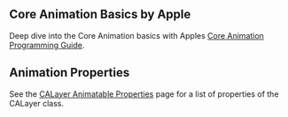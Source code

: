 ## Core Animation Basics by Apple

Deep dive into the Core Animation basics with Apples [Core Animation Programming Guide](https://developer.apple.com/library/archive/documentation/Cocoa/Conceptual/CoreAnimation_guide/CoreAnimationBasics/CoreAnimationBasics.html#//apple_ref/doc/uid/TP40004514-CH2-SW3
).


## Animation Properties

See the [CALayer Animatable Properties](https://developer.apple.com/library/archive/documentation/Cocoa/Conceptual/CoreAnimation_guide/AnimatableProperties/AnimatableProperties.html) page for a list of properties of the CALayer class. 

